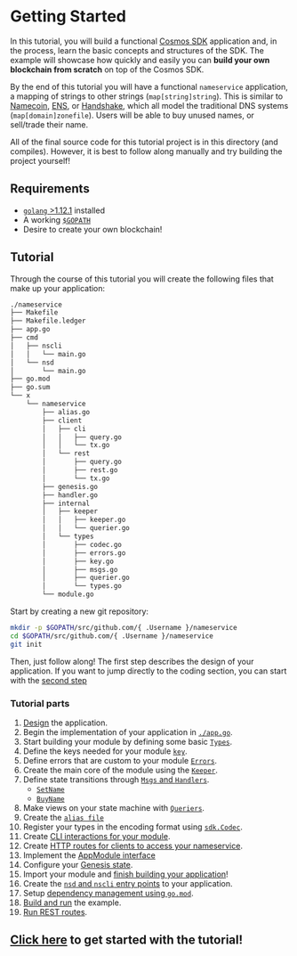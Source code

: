# Getting Started

In this tutorial, you will build a functional [Cosmos SDK](https://github.com/cosmos/cosmos-sdk/) application and, in the process, learn the basic concepts and structures of the SDK. The example will showcase how quickly and easily you can **build your own blockchain from scratch** on top of the Cosmos SDK.

By the end of this tutorial you will have a functional `nameservice` application, a mapping of strings to other strings (`map[string]string`). This is similar to [Namecoin](https://namecoin.org/), [ENS](https://ens.domains/), or [Handshake](https://handshake.org/), which all model the traditional DNS systems (`map[domain]zonefile`). Users will be able to buy unused names, or sell/trade their name.

All of the final source code for this tutorial project is in this directory (and compiles). However, it is best to follow along manually and try building the project yourself!

## Requirements

- [`golang` >1.12.1](https://golang.org/doc/install) installed
- A working [`$GOPATH`](https://github.com/golang/go/wiki/SettingGOPATH)
- Desire to create your own blockchain!

## Tutorial

Through the course of this tutorial you will create the following files that make up your application:

```bash
./nameservice
├── Makefile
├── Makefile.ledger
├── app.go
├── cmd
│   ├── nscli
│   │   └── main.go
│   └── nsd
│       └── main.go
├── go.mod
├── go.sum
└── x
    └── nameservice
        ├── alias.go
        ├── client
        │   ├── cli
        │   │   ├── query.go
        │   │   └── tx.go
        │   └── rest
        │       ├── query.go
        │       ├── rest.go
        │       └── tx.go
        ├── genesis.go
        ├── handler.go
        ├── internal
        │   ├── keeper
        │   │   ├── keeper.go
        │   │   └── querier.go
        │   └── types
        │       ├── codec.go
        │       ├── errors.go
        │       ├── key.go
        │       ├── msgs.go
        │       ├── querier.go
        │       └── types.go
        └── module.go
```

Start by creating a new git repository:

```bash
mkdir -p $GOPATH/src/github.com/{ .Username }/nameservice
cd $GOPATH/src/github.com/{ .Username }/nameservice
git init
```

Then, just follow along! The first step describes the design of your application. If you want to jump directly to the coding section, you can start with the [second step](./keeper.md)

### Tutorial parts

1. [Design](./app-design.md) the application.
2. Begin the implementation of your application in [`./app.go`](./app-init.md).
3. Start building your module by defining some basic [`Types`](types.md).
4. Define the keys needed for your module [`key`](./key.md).
5. Define errors that are custom to your module [`Errors`](./errors.md).
6. Create the main core of the module using the [`Keeper`](./keeper.md).
7. Define state transitions through [`Msgs` and `Handlers`](./msgs-handlers.md).
   - [`SetName`](./set-name.md)
   - [`BuyName`](./buy-name.md)
8. Make views on your state machine with [`Queriers`](./queriers.md).
9. Create the [`alias file`](./alias.md)
10. Register your types in the encoding format using [`sdk.Codec`](./codec.md).
11. Create [CLI interactions for your module](./cli.md).
12. Create [HTTP routes for clients to access your nameservice](./rest.md).
13. Implement the [AppModule interface](./module.md)
14. Configure your [Genesis state](./genesis.md).
15. Import your module and [finish building your application](./app-complete.md)!
16. Create the [`nsd` and `nscli` entry points](./entrypoint.md) to your application.
17. Setup [dependency management using `go.mod`](./gomod.md).
18. [Build and run](./build-run.md) the example.
19. [Run REST routes](./run-rest.md).

## [Click here](./app-design.md) to get started with the tutorial!
